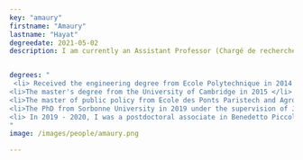 ```yaml
---
key: "amaury"
firstname: "Amaury"
lastname: "Hayat"
degreedate: 2021-05-02
description: I am currently an Assistant Professor (Chargé de recherche) at Ecole des Ponts Paristech. I am interested in the control and stabilization of nonlinear partial differential equations and in particular of hyperbolic systems. I am also working on teaching mathematics to a neural network and using deep language models to predict mathematical results.


degrees: "
 <li> Received the engineering degree from Ecole Polytechnique in 2014 </li> 
<li>The master's degree from the University of Cambridge in 2015 </li> 
<li>The master of public policy from Ecole des Ponts Paristech and AgroParistech in 2016 </li> 
<li>The PhD from Sorbonne University in 2019 under the supervision of Jean-Michel Coron.</li> 
<li> In 2019 - 2020, I was a postdoctoral associate in Benedetto Piccoli's lab.</li> 
"
image: /images/people/amaury.png

---
```

